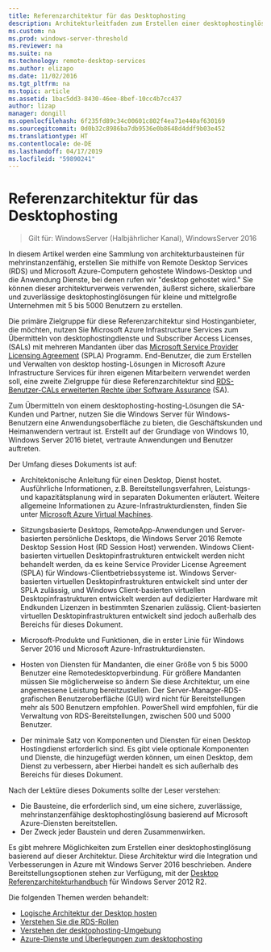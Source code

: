 ```yaml
---
title: Referenzarchitektur für das Desktophosting
description: Architekturleitfaden zum Erstellen einer desktophostinglösung mit RDS und Azure.
ms.custom: na
ms.prod: windows-server-threshold
ms.reviewer: na
ms.suite: na
ms.technology: remote-desktop-services
ms.author: elizapo
ms.date: 11/02/2016
ms.tgt_pltfrm: na
ms.topic: article
ms.assetid: 1bac5dd3-8430-46ee-8bef-10cc4b7cc437
author: lizap
manager: dongill
ms.openlocfilehash: 6f235fd89c34c00601c802f4ea71e440af630169
ms.sourcegitcommit: 0d0b32c8986ba7db9536e0b8648d4ddf9b03e452
ms.translationtype: HT
ms.contentlocale: de-DE
ms.lasthandoff: 04/17/2019
ms.locfileid: "59890241"
---
```

# <a name="desktop-hosting-reference-architecture"></a>Referenzarchitektur für das Desktophosting

>Gilt für: WindowsServer (Halbjährlicher Kanal), WindowsServer 2016

In diesem Artikel werden eine Sammlung von architekturbausteinen für mehrinstanzenfähig, erstellen Sie mithilfe von Remote Desktop Services (RDS) und Microsoft Azure-Computern gehostete Windows-Desktop und die Anwendung Dienste, bei denen rufen wir "desktop gehostet wird." Sie können dieser architekturverweis verwenden, äußerst sichere, skalierbare und zuverlässige desktophostinglösungen für kleine und mittelgroße Unternehmen mit 5 bis 5000 Benutzern zu erstellen.    
  
Die primäre Zielgruppe für diese Referenzarchitektur sind Hostinganbieter, die möchten, nutzen Sie Microsoft Azure Infrastructure Services zum Übermitteln von desktophostingdienste und Subscriber Access Licenses, (SALs) mit mehreren Mandanten über das [ Microsoft Service Provider Licensing Agreement](https://www.microsoft.com/hosting/en/us/licensing/splabenefits.aspx) (SPLA) Programm. End-Benutzer, die zum Erstellen und Verwalten von desktop hosting-Lösungen in Microsoft Azure Infrastructure Services für ihren eigenen Mitarbeitern verwendet werden soll, eine zweite Zielgruppe für diese Referenzarchitektur sind [RDS-Benutzer-CALs erweiterten Rechte über Software Assurance](https://download.microsoft.com/download/6/B/A/6BA3215A-C8B5-4AD1-AA8E-6C93606A4CFB/Windows_Server_2012_R2_Remote_Desktop_Services_Licensing_Datasheet.pdf) (SA).   
  
Zum Übermitteln von einem desktophosting-hosting-Lösungen die SA-Kunden und Partner, nutzen Sie die Windows Server für Windows-Benutzern eine Anwendungsoberfläche zu bieten, die Geschäftskunden und Heimanwendern vertraut ist. Erstellt auf der Grundlage von Windows 10, Windows Server 2016 bietet, vertraute Anwendungen und Benutzer auftreten.    
  
Der Umfang dieses Dokuments ist auf:   
  
* Architektonische Anleitung für einen Desktop, Dienst hostet. Ausführliche Informationen, z.B. Bereitstellungsverfahren, Leistungs- und kapazitätsplanung wird in separaten Dokumenten erläutert. Weitere allgemeine Informationen zu Azure-Infrastrukturdiensten, finden Sie unter [Microsoft Azure Virtual Machines](https://azure.microsoft.com/documentation/services/virtual-machines/).   
  
* Sitzungsbasierte Desktops, RemoteApp-Anwendungen und Server-basierten persönliche Desktops, die Windows Server 2016 Remote Desktop Session Host (RD Session Host) verwenden. Windows Client-basierten virtuellen Desktopinfrastrukturen entwickelt werden nicht behandelt werden, da es keine Service Provider License Agreement (SPLA) für Windows-Clientbetriebssysteme ist. Windows Server-basierten virtuellen Desktopinfrastrukturen entwickelt sind unter der SPLA zulässig, und Windows Client-basierten virtuellen Desktopinfrastrukturen entwickelt werden auf dedizierter Hardware mit Endkunden Lizenzen in bestimmten Szenarien zulässig. Client-basierten virtuellen Desktopinfrastrukturen entwickelt sind jedoch außerhalb des Bereichs für dieses Dokument.   
  
* Microsoft-Produkte und Funktionen, die in erster Linie für Windows Server 2016 und Microsoft Azure-Infrastrukturdiensten.   
  
* Hosten von Diensten für Mandanten, die einer Größe von 5 bis 5000 Benutzer eine Remotedesktopverbindung.   Für größere Mandanten müssen Sie möglicherweise so ändern Sie diese Architektur, um eine angemessene Leistung bereitzustellen. Der Server-Manager-RDS-grafischen Benutzeroberfläche (GUI) wird nicht für Bereitstellungen mehr als 500 Benutzern empfohlen. PowerShell wird empfohlen, für die Verwaltung von RDS-Bereitstellungen, zwischen 500 und 5000 Benutzer.   
  
* Der minimale Satz von Komponenten und Diensten für einen Desktop Hostingdienst erforderlich sind. Es gibt viele optionale Komponenten und Dienste, die hinzugefügt werden können, um einen Desktop, dem Dienst zu verbessern, aber Hierbei handelt es sich außerhalb des Bereichs für dieses Dokument.    
  
Nach der Lektüre dieses Dokuments sollte der Leser verstehen:   
- Die Bausteine, die erforderlich sind, um eine sichere, zuverlässige, mehrinstanzenfähige desktophostinglösung basierend auf Microsoft Azure-Diensten bereitstellen.  
- Der Zweck jeder Baustein und deren Zusammenwirken.  
  
Es gibt mehrere Möglichkeiten zum Erstellen einer desktophostinglösung basierend auf dieser Architektur. Diese Architektur wird die Integration und Verbesserungen in Azure mit Windows Server 2016 beschrieben. Andere Bereitstellungsoptionen stehen zur Verfügung, mit der [Desktop Referenzarchitekturhandbuch](https://go.microsoft.com/fwlink/p/?LinkId=517389) für Windows Server 2012 R2.    
  
Die folgenden Themen werden behandelt:  
- [Logische Architektur der Desktop hosten](Desktop-hosting-logical-architecture.md)  
- [Verstehen Sie die RDS-Rollen](Understanding-RDS-roles.md)
- [Verstehen der desktophosting-Umgebung](Understanding-the-desktop-hosting-environment.md)  
- [Azure-Dienste und Überlegungen zum desktophosting](Azure-services-and-considerations-for-desktop-hosting.md)
  
 


